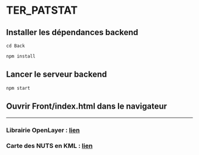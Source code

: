 # TER_PATSTAT

## Installer les dépendances backend

`cd Back`

`npm install`

## Lancer le serveur backend

`npm start`

## Ouvrir Front/index.html dans le navigateur

---

### Librairie OpenLayer : [lien](https://openlayers.org/)

### Carte des NUTS en KML : [lien](http://geoserver.webservice-energy.org/geoserver/web/wicket/bookmarkable/org.geoserver.web.demo.MapPreviewPage;jsessionid=7448BC6DA8B461694C73A711EAB0439E?0)
